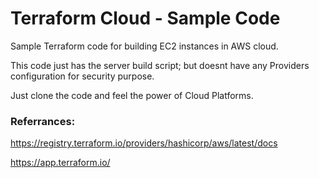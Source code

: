 # Terraform Cloud - Sample Code

Sample Terraform code for building EC2 instances in AWS cloud.

This code just has the server build script; but doesnt have any Providers configuration for security purpose.

Just clone the code and feel the power of Cloud Platforms.


### Referrances:

https://registry.terraform.io/providers/hashicorp/aws/latest/docs

https://app.terraform.io/
